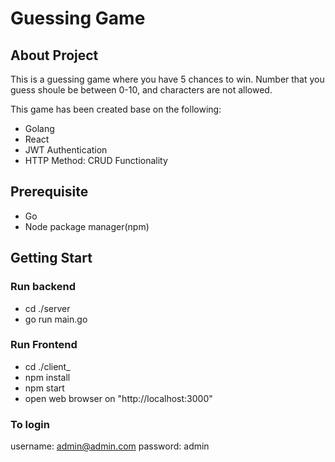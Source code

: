 # Guessing Game

## About Project

This is a guessing game where you have 5 chances to win.
Number that you guess shoule be between 0-10, and characters are not allowed.

This game has been created base on the following:

- Golang
- React
- JWT Authentication
- HTTP Method: CRUD Functionality

## Prerequisite

- Go
- Node package manager(npm)

## Getting Start

### Run backend

- cd ./server
- go run main.go

### Run Frontend

- cd ./client_
- npm install
- npm start
- open web browser on "http://localhost:3000"

### To login

username: admin@admin.com
password: admin
